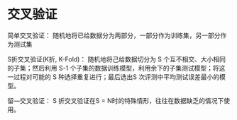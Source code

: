 # 交叉验证

简单交叉验证：
随机地将已给数据分为两部分，一部分作为训练集，另一部分作为测试集

S折交叉验证(K折, K-Fold)：
随机地将己给数据切分为 S 个互不相交、大小相同的子集；然后利用 S-1 个子集的数据训练模型，利用余下的子集测试模型；将这一过程对可能的 S 种选择重复进行；最后选出S 次评测中平均测试误差最小的模型。

留—交叉验证：
S 折交叉验证在S = N时的特殊情形，往往在数据缺乏的情况下使用。